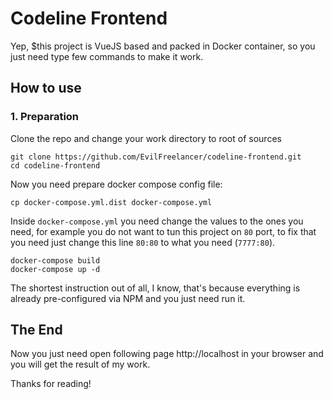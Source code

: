 # Codeline Frontend

Yep, $this project is VueJS based and packed in Docker container, so you
just need type few commands to make it work.

## How to use

### 1. Preparation

Clone the repo and change your work directory to root of sources

    git clone https://github.com/EvilFreelancer/codeline-frontend.git
    cd codeline-frontend

Now you need prepare docker compose config file:

    cp docker-compose.yml.dist docker-compose.yml

Inside `docker-compose.yml` you need change the values to the ones you
need, for example you do not want to tun this project on `80` port, to
fix that you need just change this line `80:80` to what you need (`7777:80`).

    docker-compose build
    docker-compose up -d

The shortest instruction out of all, I know, that's because everything
is already pre-configured via NPM and you just need run it.

## The End

Now you just need open following page http://localhost in your browser
and you will get the result of my work.

Thanks for reading!
